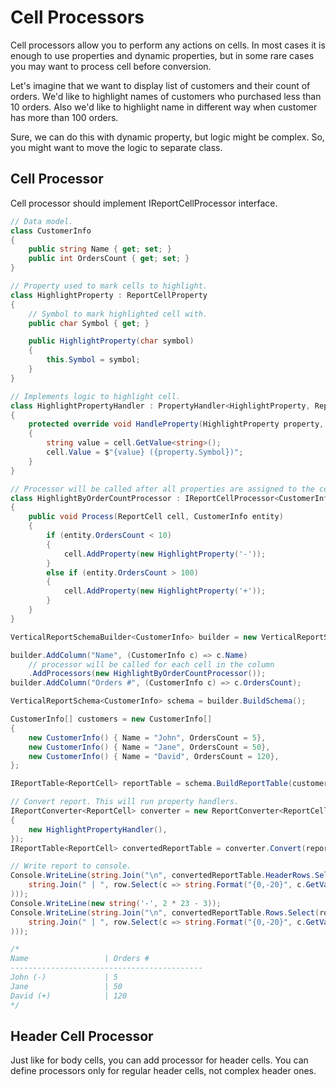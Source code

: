 # Cell Processors

Cell processors allow you to perform any actions on cells. In most cases it is enough to use properties and dynamic properties, but in some rare cases you may want to process cell before conversion.

Let's imagine that we want to display list of customers and their count of orders. We'd like to highlight names of customers who purchased less than 10 orders. Also we'd like to highlight name in different way when customer has more than 100 orders.

Sure, we can do this with dynamic property, but logic might be complex. So, you might want to move the logic to separate class.

## Cell Processor

Cell processor should implement IReportCellProcessor interface.

```c#
// Data model.
class CustomerInfo
{
    public string Name { get; set; }
    public int OrdersCount { get; set; }
}

// Property used to mark cells to highlight.
class HighlightProperty : ReportCellProperty
{
    // Symbol to mark highlighted cell with.
    public char Symbol { get; }

    public HighlightProperty(char symbol)
    {
        this.Symbol = symbol;
    }
}

// Implements logic to highlight cell.
class HighlightPropertyHandler : PropertyHandler<HighlightProperty, ReportCell>
{
    protected override void HandleProperty(HighlightProperty property, ReportCell cell)
    {
        string value = cell.GetValue<string>();
        cell.Value = $"{value} ({property.Symbol})";
    }
}

// Processor will be called after all properties are assigned to the cell.
class HighlightByOrderCountProcessor : IReportCellProcessor<CustomerInfo>
{
    public void Process(ReportCell cell, CustomerInfo entity)
    {
        if (entity.OrdersCount < 10)
        {
            cell.AddProperty(new HighlightProperty('-'));
        }
        else if (entity.OrdersCount > 100)
        {
            cell.AddProperty(new HighlightProperty('+'));
        }
    }
}

VerticalReportSchemaBuilder<CustomerInfo> builder = new VerticalReportSchemaBuilder<CustomerInfo>();

builder.AddColumn("Name", (CustomerInfo c) => c.Name)
    // processor will be called for each cell in the column
    .AddProcessors(new HighlightByOrderCountProcessor());
builder.AddColumn("Orders #", (CustomerInfo c) => c.OrdersCount);

VerticalReportSchema<CustomerInfo> schema = builder.BuildSchema();

CustomerInfo[] customers = new CustomerInfo[]
{
    new CustomerInfo() { Name = "John", OrdersCount = 5},
    new CustomerInfo() { Name = "Jane", OrdersCount = 50},
    new CustomerInfo() { Name = "David", OrdersCount = 120},
};

IReportTable<ReportCell> reportTable = schema.BuildReportTable(customers);

// Convert report. This will run property handlers.
IReportConverter<ReportCell> converter = new ReportConverter<ReportCell>(new []
{
    new HighlightPropertyHandler(),
});
IReportTable<ReportCell> convertedReportTable = converter.Convert(reportTable);

// Write report to console.
Console.WriteLine(string.Join("\n", convertedReportTable.HeaderRows.Select(row =>
    string.Join(" | ", row.Select(c => string.Format("{0,-20}", c.GetValue<string>())))
)));
Console.WriteLine(new string('-', 2 * 23 - 3));
Console.WriteLine(string.Join("\n", convertedReportTable.Rows.Select(row =>
    string.Join(" | ", row.Select(c => string.Format("{0,-20}", c.GetValue<string>())))
)));

/*
Name                 | Orders #            
-------------------------------------------
John (-)             | 5                   
Jane                 | 50                  
David (+)            | 120                 
*/
```

##  Header Cell Processor

Just like for body cells, you can add processor for header cells. You can define processors only for regular header cells, not complex header ones.
